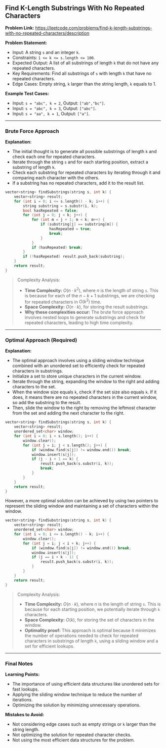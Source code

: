 ## Find K-Length Substrings With No Repeated Characters

**Problem Link:** https://leetcode.com/problems/find-k-length-substrings-with-no-repeated-characters/description

**Problem Statement:**
- Input: A string `s` and an integer `k`.
- Constraints: `1 <= k <= s.length <= 100`.
- Expected Output: A list of all substrings of length `k` that do not have any repeated characters.
- Key Requirements: Find all substrings of `s` with length `k` that have no repeated characters.
- Edge Cases: Empty string, `k` larger than the string length, `k` equals to 1.

**Example Test Cases:**
- Input: `s = "abc", k = 2`, Output: `["ab","bc"]`.
- Input: `s = "abc", k = 3`, Output: `["abc"]`.
- Input: `s = "aa", k = 1`, Output: `["a"]`.

---

### Brute Force Approach

**Explanation:**
- The initial thought is to generate all possible substrings of length `k` and check each one for repeated characters.
- Iterate through the string `s` and for each starting position, extract a substring of length `k`.
- Check each substring for repeated characters by iterating through it and comparing each character with the others.
- If a substring has no repeated characters, add it to the result list.

```cpp
vector<string> findSubstrings(string s, int k) {
    vector<string> result;
    for (int i = 0; i <= s.length() - k; i++) {
        string substring = s.substr(i, k);
        bool hasRepeated = false;
        for (int j = 0; j < k; j++) {
            for (int m = j + 1; m < k; m++) {
                if (substring[j] == substring[m]) {
                    hasRepeated = true;
                    break;
                }
            }
            if (hasRepeated) break;
        }
        if (!hasRepeated) result.push_back(substring);
    }
    return result;
}
```

> Complexity Analysis:
> - **Time Complexity:** $O(n \cdot k^2)$, where $n$ is the length of string `s`. This is because for each of the $n-k+1$ substrings, we are checking for repeated characters in $O(k^2)$ time.
> - **Space Complexity:** $O(n \cdot k)$, for storing the result substrings.
> - **Why these complexities occur:** The brute force approach involves nested loops to generate substrings and check for repeated characters, leading to high time complexity.

---

### Optimal Approach (Required)

**Explanation:**
- The optimal approach involves using a sliding window technique combined with an unordered set to efficiently check for repeated characters in substrings.
- Initialize a set to store unique characters in the current window.
- Iterate through the string, expanding the window to the right and adding characters to the set.
- When the window size equals `k`, check if the set size also equals `k`. If it does, it means there are no repeated characters in the current window, so add the substring to the result.
- Then, slide the window to the right by removing the leftmost character from the set and adding the next character to the right.

```cpp
vector<string> findSubstrings(string s, int k) {
    vector<string> result;
    unordered_set<char> window;
    for (int i = 0; i < s.length(); i++) {
        window.clear();
        for (int j = i; j < s.length(); j++) {
            if (window.find(s[j]) != window.end()) break;
            window.insert(s[j]);
            if (j - i + 1 == k) {
                result.push_back(s.substr(i, k));
                break;
            }
        }
    }
    return result;
}
```

However, a more optimal solution can be achieved by using two pointers to represent the sliding window and maintaining a set of characters within the window.

```cpp
vector<string> findSubstrings(string s, int k) {
    vector<string> result;
    unordered_set<char> window;
    for (int i = 0; i <= s.length() - k; i++) {
        window.clear();
        for (int j = i; j < i + k; j++) {
            if (window.find(s[j]) != window.end()) break;
            window.insert(s[j]);
            if (j == i + k - 1) {
                result.push_back(s.substr(i, k));
            }
        }
    }
    return result;
}
```

> Complexity Analysis:
> - **Time Complexity:** $O(n \cdot k)$, where $n$ is the length of string `s`. This is because for each starting position, we potentially iterate through `k` characters.
> - **Space Complexity:** $O(k)$, for storing the set of characters in the window.
> - **Optimality proof:** This approach is optimal because it minimizes the number of operations needed to check for repeated characters in substrings of length `k`, using a sliding window and a set for efficient lookups.

---

### Final Notes

**Learning Points:**
- The importance of using efficient data structures like unordered sets for fast lookups.
- Applying the sliding window technique to reduce the number of iterations.
- Optimizing the solution by minimizing unnecessary operations.

**Mistakes to Avoid:**
- Not considering edge cases such as empty strings or `k` larger than the string length.
- Not optimizing the solution for repeated character checks.
- Not using the most efficient data structures for the problem.